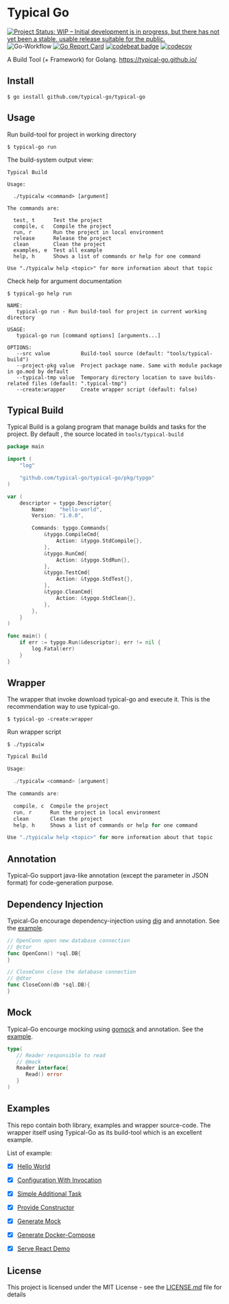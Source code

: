 # Typical Go

[![Project Status: WIP – Initial development is in progress, but there has not yet been a stable, usable release suitable for the public.](https://www.repostatus.org/badges/latest/wip.svg)](https://www.repostatus.org/#wip)
![Go-Workflow](https://github.com/typical-go/typical-go/workflows/Go/badge.svg)
[![Go Report Card](https://goreportcard.com/badge/github.com/typical-go/typical-go)](https://goreportcard.com/report/github.com/typical-go/typical-go)
[![codebeat badge](https://codebeat.co/badges/a8b3c7a6-c42a-480a-acb4-68ece12f36b8)](https://codebeat.co/projects/github-com-typical-go-typical-go-master)
[![codecov](https://codecov.io/gh/typical-go/typical-go/branch/master/graph/badge.svg)](https://codecov.io/gh/typical-go/typical-go)

A Build Tool (+ Framework) for Golang. <https://typical-go.github.io/>


## Install

```
$ go install github.com/typical-go/typical-go
```

## Usage

Run build-tool for project in working directory
```
$ typical-go run
```

The build-system output view:
```
Typical Build

Usage:

  ./typicalw <command> [argument]

The commands are:

  test, t      Test the project
  compile, c   Compile the project
  run, r       Run the project in local environment
  release      Release the project
  clean        Clean the project
  examples, e  Test all example
  help, h      Shows a list of commands or help for one command

Use "./typicalw help <topic>" for more information about that topic
```

Check help for argument documentation
```
$ typical-go help run
```
```
NAME:
   typical-go run - Run build-tool for project in current working directory

USAGE:
   typical-go run [command options] [arguments...]

OPTIONS:
   --src value          Build-tool source (default: "tools/typical-build")
   --project-pkg value  Project package name. Same with module package in go.mod by default
   --typical-tmp value  Temporary directory location to save builds-related files (default: ".typical-tmp")
   --create:wrapper     Create wrapper script (default: false)
```

## Typical Build

Typical Build is a golang program that manage builds and tasks for the project. By default , the source located in `tools/typical-build`

```go
package main

import (
	"log"

	"github.com/typical-go/typical-go/pkg/typgo"
)

var (
	descriptor = typgo.Descriptor{
		Name:    "hello-world",
		Version: "1.0.0",

		Commands: typgo.Commands{
			&typgo.CompileCmd{
				Action: &typgo.StdCompile{},
			},
			&typgo.RunCmd{
				Action: &typgo.StdRun{},
			},
			&typgo.TestCmd{
				Action: &typgo.StdTest{},
			},
			&typgo.CleanCmd{
				Action: &typgo.StdClean{},
			},
		},
	}
)

func main() {
	if err := typgo.Run(&descriptor); err != nil {
		log.Fatal(err)
	}
}
```

## Wrapper 

The wrapper that invoke download typical-go and execute it. This is the recommendation way to use typical-go.
```
$ typical-go -create:wrapper
```

Run wrapper script
```
$ ./typicalw
```
```go 
Typical Build

Usage:

  ./typicalw <command> [argument]

The commands are:

  compile, c  Compile the project
  run, r      Run the project in local environment
  clean       Clean the project
  help, h     Shows a list of commands or help for one command

Use "./typicalw help <topic>" for more information about that topic
```

## Annotation

Typical-Go support java-like annotation (except the parameter in JSON format) for code-generation purpose.

## Dependency Injection

Typical-Go encourage dependency-injection using [dig](https://github.com/uber-go/dig) and annotation. See the [example](https://github.com/typical-go/typical-go/tree/master/examples/provide-constructor).

```go
// OpenConn open new database connection
// @ctor
func OpenConn() *sql.DB{
}
```

```go
// CloseConn close the database connection
// @dtor
func CloseConn(db *sql.DB){
}
```

## Mock

Typical-Go encourge mocking using [gomock](https://github.com/golang/mock) and annotation. See the [example](https://github.com/typical-go/typical-go/tree/master/examples/generate-mock).

```go
type(
   // Reader responsible to read
   // @mock
   Reader interface{
      Read() error
   }
)
```

## Examples

This repo contain both library, examples and wrapper source-code. The wrapper itself using Typical-Go as its build-tool which is an excellent example.

List of example:
- [x] [Hello World](https://github.com/typical-go/typical-go/tree/master/examples/hello-world)
- [x] [Configuration With Invocation](https://github.com/typical-go/typical-go/tree/master/examples/configuration-with-invocation)
- [x] [Simple Additional Task](https://github.com/typical-go/typical-go/tree/master/examples/simple-additional-task)
- [x] [Provide Constructor](https://github.com/typical-go/typical-go/tree/master/examples/provide-constructor)
- [x] [Generate Mock](https://github.com/typical-go/typical-go/tree/master/examples/generate-mock)
- [x] [Generate Docker-Compose](https://github.com/typical-go/typical-go/tree/master/examples/generate-docker-compose)
- [x] [Serve React Demo](https://github.com/typical-go/typical-go/tree/master/examples/serve-react-demo)


## License

This project is licensed under the MIT License - see the [LICENSE.md](LICENSE.md) file for details
